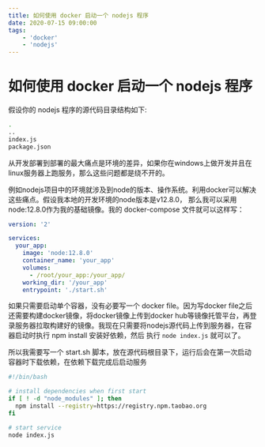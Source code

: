 ```yaml
---
title: 如何使用 docker 启动一个 nodejs 程序
date: 2020-07-15 09:00:00
tags:
    - 'docker'
    - 'nodejs'
---
```


# 如何使用 docker 启动一个 nodejs 程序

假设你的 nodejs 程序的源代码目录结构如下:

```sh
.
..
index.js
package.json
```

从开发部署到部署的最大痛点是环境的差异，如果你在windows上做开发并且在linux服务器上跑服务，那么这些问题都是绕不开的。

例如nodejs项目中的环境就涉及到node的版本、操作系统。利用docker可以解决这些痛点。假设我本地的开发环境的node版本是v12.8.0，
那么我可以采用 node:12.8.0作为我的基础镜像。我的 docker-compose 文件就可以这样写：


```yml
version: '2'

services:
  your_app:
    image: 'node:12.8.0'
    container_name: 'your_app'
    volumes:
      - /root/your_app:/your_app/
    working_dir: '/your_app'
    entrypoint: './start.sh'
```

如果只需要启动单个容器，没有必要写一个 docker file。因为写docker file之后还需要构建docker镜像，将docker镜像上传到docker hub等镜像托管平台，再登录服务器拉取构建好的镜像。我现在只需要将nodejs源代码上传到服务器，在容器启动时执行 npm install 安装好依赖，然后 执行 `node index.js` 就可以了。

所以我需要写一个 start.sh 脚本，放在源代码根目录下，运行后会在第一次启动容器时下载依赖，在依赖下载完成后启动服务

```sh
#!/bin/bash

# install dependencies when first start
if [ ! -d "node_modules" ]; then
  npm install --registry=https://registry.npm.taobao.org
fi

# start service
node index.js
```





